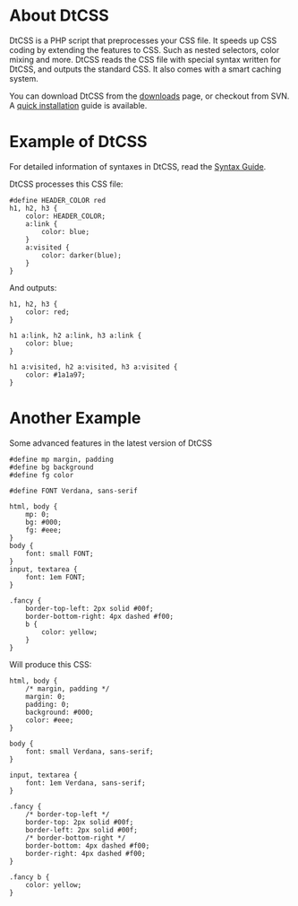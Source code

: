# About DtCSS #

DtCSS is a PHP script that preprocesses your CSS file. It speeds up CSS coding by extending the features to CSS. Such as nested selectors, color mixing and more.
DtCSS reads the CSS file with special syntax written for DtCSS, and outputs the standard CSS. It also comes with a smart caching system.

You can download DtCSS from the [downloads](http://code.google.com/p/dtcss/downloads/list) page, or checkout from SVN. A [quick installation](QuickInstallation.md) guide is available.

# Example of DtCSS #

For detailed information of syntaxes in DtCSS, read the [Syntax Guide](SyntaxGuide.md).

DtCSS processes this CSS file:

```
#define HEADER_COLOR red
h1, h2, h3 {
	color: HEADER_COLOR;
	a:link {
		color: blue;
	}
	a:visited {
		color: darker(blue);
	}
}
```

And outputs:

```
h1, h2, h3 {
    color: red;
}

h1 a:link, h2 a:link, h3 a:link {
    color: blue;
}

h1 a:visited, h2 a:visited, h3 a:visited {
    color: #1a1a97;
}
```

# Another Example #

Some advanced features in the latest version of DtCSS

```
#define mp margin, padding
#define bg background
#define fg color

#define FONT Verdana, sans-serif

html, body {
	mp: 0;
	bg: #000;
	fg: #eee;
}
body {
	font: small FONT;
}
input, textarea {
	font: 1em FONT;
}

.fancy {
	border-top-left: 2px solid #00f;
	border-bottom-right: 4px dashed #f00;
	b {
		color: yellow;
	}
}
```

Will produce this CSS:

```
html, body {
    /* margin, padding */
    margin: 0;
    padding: 0;
    background: #000;
    color: #eee;
}

body {
    font: small Verdana, sans-serif;
}

input, textarea {
    font: 1em Verdana, sans-serif;
}

.fancy {
    /* border-top-left */
    border-top: 2px solid #00f;
    border-left: 2px solid #00f;
    /* border-bottom-right */
    border-bottom: 4px dashed #f00;
    border-right: 4px dashed #f00;
}

.fancy b {
    color: yellow;
}
```